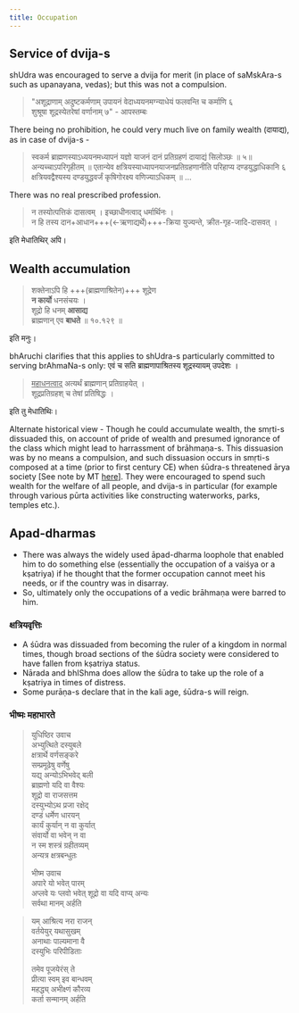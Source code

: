 ```yaml
---
title: Occupation
---
```


## Service of dvija-s
shUdra was encouraged to serve a dvija for merit (in place of saMskAra-s such as upanayana, vedas); but this was not a compulsion.

> "अशूद्राणाम् अदुष्टकर्मणाम् उपायनं वेदाध्ययनमग्न्याधेयं फलवन्ति च कर्माणि ६   
शुश्रूषा शूद्रस्येतरेषां वर्णानाम् ७" - आपस्तम्बः

There being no prohibition, he could very much live on family wealth (दायाद्य), as in case of dvija-s -  

> स्वकर्म ब्राह्मणस्याऽध्ययनमध्यापनं यज्ञो याजनं दानं प्रतिग्रहणं दायाद्यं सिलोञ्छः ॥ ५॥ अन्यच्चाऽपरिगृहीतम् ॥ एतान्येव क्षत्रियस्याध्यापनयाजनप्रतिग्रहणानीति परिहाप्य दण्डयुद्धाधिकानि ६ क्षत्रियवद्वैश्यस्य दण्डयुद्धवर्जं कृषिगोरक्ष्य वणिज्याऽधिकम् ॥ …

There was no real prescribed profession.


> न तस्योत्पत्तिकं दासत्वम् । इच्छाधीनत्वाद् धर्मार्थिनः ।  
न हि तस्य दान+आधान+++(←ऋणाद्यर्थे)+++-क्रिया युज्यन्ते, क्रीत-गृह-जादि-दासवत् ।  

इति मेधातिथिर् अपि।

## Wealth accumulation
> शक्तेनाऽपि हि +++(ब्राह्मणाश्रितेन)+++ शूद्रेण  
**न कार्यो** धनसंचयः ।  
शूद्रो हि धनम् **आसाद्य**  
ब्राह्मणान् एव **बाधते**  ॥ १०.१२९ ॥

इति मनुः। 

bhAruchi clarifies that this applies to shUdra-s particularly committed to serving brAhmaNa-s only: एवं च सति ब्राह्मणापाश्रितस्य शूद्रस्यायम् उपदेशः ।

> <u>महाधनत्वाद्</u> अत्यर्थं ब्राह्मणान् प्रतिग्राहयेत् ।  
शूद्रप्रतिग्रहश् च तेषां प्रतिषिद्धः ।

इति तु मेधातिथिः। 

Alternate historical view - Though he could accumulate wealth, the smṛti-s dissuaded this, on account of pride of wealth and presumed ignorance of the class which might lead to harrassment of brāhmaṇa-s. This dissuasion was by no means a compulsion, and such dissuasion occurs in smṛti-s composed at a time (prior to first century CE) when śūdra-s threatened ārya society [See note by MT [here](https://manasataramgini.wordpress.com/2004/09/01/inter-caste-strife/)]. They were encouraged to spend such wealth for the welfare of all people, and dvija-s in particular (for example through various pūrta activities like constructing waterworks, parks, temples etc.).


## Apad-dharmas

- There was always the widely used āpad-dharma loophole that enabled him to do something else (essentially the occupation of a vaiśya or a kṣatriya) if he thought that the former occupation cannot meet his needs, or if the country was in disarray.
-   So, ultimately only the occupations of a vedic brāhmaṇa were barred to him.

### क्षत्रियवृत्तिः
- A śūdra was dissuaded from becoming the ruler of a kingdom in normal times, though broad sections of the śūdra society were considered to have fallen from kṣatriya status.
- Nārada and bhIShma does allow the śūdra to take up the role of a kṣatriya in times of distress.
- Some purāṇa-s declare that in the kali age, śūdra-s will reign.


### भीष्मः महाभारते
> युधिष्ठिर उवाच  
> अभ्युत्थिते दस्युबले  
> क्षत्रार्थे वर्णसङ्करे  
> सम्प्रमूढेषु वर्णेषु  
> यद्य् अन्योऽभिभवेद् बली  
> ब्राह्मणो यदि वा वैश्यः  
> शूद्रो वा राजसत्तम  
> दस्युभ्योऽथ प्रजा रक्षेद्  
> दण्डं धर्मेण धारयन्  
> कार्यं कुर्यान् न वा कुर्यात्  
> संवार्यो वा भवेन् न वा  
> न स्म शस्त्रं ग्रहीतव्यम्  
> अन्यत्र क्षत्रबन्धुतः  
> 
>  भीष्म उवाच  
> अपारे यो भवेत् पारम्  
> अप्लवे यः प्लवो भवेत्
> शूद्रो वा यदि वाप्य् अन्यः  
> सर्वथा मानम् अर्हति

> यम् आश्रित्य नरा राजन्  
> वर्तयेयुर् यथासुखम्  
> अनाथाः पाल्यमाना वै  
> दस्युभिः परिपीडिताः
> 
> तमेव पूजयेरंस् ते  
> प्रीत्या स्वम् इव बान्धवम्  
> महद्ध्य् अभीक्ष्णं कौरव्य  
> कर्ता सन्मानम् अर्हति
